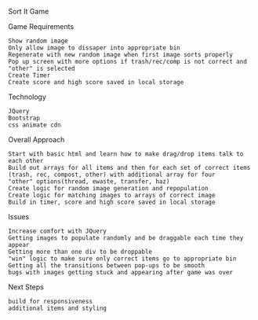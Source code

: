Sort It Game

Game Requirements

    Show random image
    Only allow image to dissaper into appropriate bin
    Regenerate with new random image when first image sorts properly
    Pop up screen with more options if trash/rec/comp is not correct and "other" is selected
    Create Timer
    Create score and high score saved in local storage
    
Technology

    JQuery
    Bootstrap
    css animate cdn
    
Overall Approach

    Start with basic html and learn how to make drag/drop items talk to each other
    Build out arrays for all items and then for each set of correct items (trash, rec, compost, other) with additional array for four           "other" options(thread, ewaste, transfer, haz)
    Create logic for random image generation and repopulation
    Create logic for matching images to arrays of correct image
    Build in timer, score and high score saved in local storage

Issues

    Increase comfort with JQuery
    Getting images to populate randomly and be draggable each time they appear
    Getting more than one div to be droppable
    "win" logic to make sure only correct items go to appropriate bin
    Getting all the transitions between pop-ups to be smooth
    bugs with images getting stuck and appearing after game was over
    
Next Steps

    build for responsiveness
    additional items and styling



 
 
    
